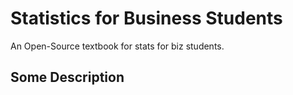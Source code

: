 # Statistics for Business Students

An Open-Source textbook for stats for biz students.

## Some Description


